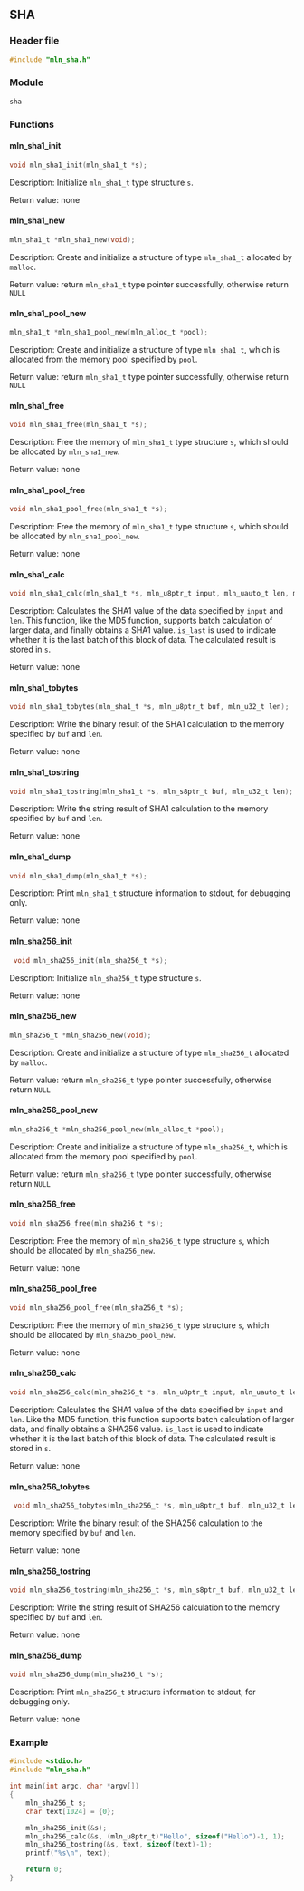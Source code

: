 ## SHA



### Header file

```c
#include "mln_sha.h"
```



### Module

`sha`



### Functions



#### mln_sha1_init

```c
void mln_sha1_init(mln_sha1_t *s);
```

Description: Initialize `mln_sha1_t` type structure `s`.

Return value: none



#### mln_sha1_new

```c
mln_sha1_t *mln_sha1_new(void);
```

Description: Create and initialize a structure of type `mln_sha1_t` allocated by `malloc`.

Return value: return `mln_sha1_t` type pointer successfully, otherwise return `NULL`



#### mln_sha1_pool_new

```c
mln_sha1_t *mln_sha1_pool_new(mln_alloc_t *pool);
```

Description: Create and initialize a structure of type `mln_sha1_t`, which is allocated from the memory pool specified by `pool`.

Return value: return `mln_sha1_t` type pointer successfully, otherwise return `NULL`



#### mln_sha1_free

```c
void mln_sha1_free(mln_sha1_t *s);
```

Description: Free the memory of `mln_sha1_t` type structure `s`, which should be allocated by `mln_sha1_new`.

Return value: none



#### mln_sha1_pool_free

```c
void mln_sha1_pool_free(mln_sha1_t *s);
```

Description: Free the memory of `mln_sha1_t` type structure `s`, which should be allocated by `mln_sha1_pool_new`.

Return value: none



#### mln_sha1_calc

```c
void mln_sha1_calc(mln_sha1_t *s, mln_u8ptr_t input, mln_uauto_t len, mln_u32_t is_last);
```

Description: Calculates the SHA1 value of the data specified by `input` and `len`. This function, like the MD5 function, supports batch calculation of larger data, and finally obtains a SHA1 value. `is_last` is used to indicate whether it is the last batch of this block of data. The calculated result is stored in `s`.

Return value: none



#### mln_sha1_tobytes

```c
void mln_sha1_tobytes(mln_sha1_t *s, mln_u8ptr_t buf, mln_u32_t len);
```

Description: Write the binary result of the SHA1 calculation to the memory specified by `buf` and `len`.

Return value: none



#### mln_sha1_tostring

```c
void mln_sha1_tostring(mln_sha1_t *s, mln_s8ptr_t buf, mln_u32_t len);
```

Description: Write the string result of SHA1 calculation to the memory specified by `buf` and `len`.

Return value: none



#### mln_sha1_dump

```c
void mln_sha1_dump(mln_sha1_t *s);
```

Description: Print `mln_sha1_t` structure information to stdout, for debugging only.

Return value: none



#### mln_sha256_init

```c
 void mln_sha256_init(mln_sha256_t *s);
```

Description: Initialize `mln_sha256_t` type structure `s`.

Return value: none



#### mln_sha256_new

```c
mln_sha256_t *mln_sha256_new(void);
```

Description: Create and initialize a structure of type `mln_sha256_t` allocated by `malloc`.

Return value: return `mln_sha256_t` type pointer successfully, otherwise return `NULL`



#### mln_sha256_pool_new

```c
mln_sha256_t *mln_sha256_pool_new(mln_alloc_t *pool);
```

Description: Create and initialize a structure of type `mln_sha256_t`, which is allocated from the memory pool specified by `pool`.

Return value: return `mln_sha256_t` type pointer successfully, otherwise return `NULL`



#### mln_sha256_free

```c
void mln_sha256_free(mln_sha256_t *s);
```

Description: Free the memory of `mln_sha256_t` type structure `s`, which should be allocated by `mln_sha256_new`.

Return value: none



#### mln_sha256_pool_free

```c
void mln_sha256_pool_free(mln_sha256_t *s);
```

Description: Free the memory of `mln_sha256_t` type structure `s`, which should be allocated by `mln_sha256_pool_new`.

Return value: none



#### mln_sha256_calc

```c
void mln_sha256_calc(mln_sha256_t *s, mln_u8ptr_t input, mln_uauto_t len, mln_u32_t is_last);
```

Description: Calculates the SHA1 value of the data specified by `input` and `len`. Like the MD5 function, this function supports batch calculation of larger data, and finally obtains a SHA256 value. `is_last` is used to indicate whether it is the last batch of this block of data. The calculated result is stored in `s`.

Return value: none



#### mln_sha256_tobytes

```c
 void mln_sha256_tobytes(mln_sha256_t *s, mln_u8ptr_t buf, mln_u32_t len);
```

Description: Write the binary result of the SHA256 calculation to the memory specified by `buf` and `len`.

Return value: none



#### mln_sha256_tostring

```c
void mln_sha256_tostring(mln_sha256_t *s, mln_s8ptr_t buf, mln_u32_t len);
```

Description: Write the string result of SHA256 calculation to the memory specified by `buf` and `len`.

Return value: none



#### mln_sha256_dump

```c
void mln_sha256_dump(mln_sha256_t *s);
```

Description: Print `mln_sha256_t` structure information to stdout, for debugging only.

Return value: none



### Example

```c
#include <stdio.h>
#include "mln_sha.h"

int main(int argc, char *argv[])
{
    mln_sha256_t s;
    char text[1024] = {0};

    mln_sha256_init(&s);
    mln_sha256_calc(&s, (mln_u8ptr_t)"Hello", sizeof("Hello")-1, 1);
    mln_sha256_tostring(&s, text, sizeof(text)-1);
    printf("%s\n", text);

    return 0;
}
```

